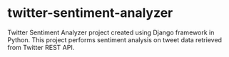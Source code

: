# twitter-sentiment-analyzer

Twitter Sentiment Analyzer project created using Django framework in Python. This project performs sentiment analysis on tweet data retrieved from Twitter REST API.
